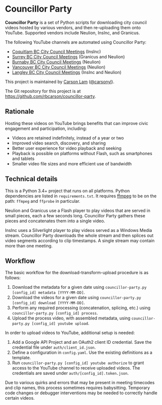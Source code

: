 Councillor Party
================

**Councillor Party** is a set of Python scripts for downloading city council videos hosted by various vendors,
and then re-uploading them onto YouTube. Supported vendors include Neulion, InsInc, and Granicus.

The following YouTube channels are automated using Councillor Party:

* [Coquitlam BC City Council Meetings](https://www.youtube.com/channel/UCMvE5ag8fWAoFxLbw62D9rw) (InsInc)
* [Surrey BC City Council Meetings](https://www.youtube.com/channel/UCvDEI1KAPS5CjzDhsXa1jdw) (Granicus and Neulion)
* [Burnaby BC City Council Meetings](https://www.youtube.com/channel/UCk7Xv8-7kPMzDrEEjJfU2Qw) (Neulion)
* [Vancouver BC City Council Meetings](https://www.youtube.com/channel/UCAOvmwJyHEGhV_vUYv82HxA) (Neulion)
* [Langley BC City Council Meetings](https://www.youtube.com/channel/UCdUnSBiupuVc5HynLUWWlxQ) (InsInc and Neulion)

This project is maintained by [Carson Lam](https://www.carsonlam.ca) ([@carsonyl](https://twitter.com/carsonyl)).

The Git repository for this project is at https://github.com/rbcarson/councillor-party.

Rationale
---------

Hosting these videos on YouTube brings benefits that can improve civic engagement and participation,
including:

* Videos are retained indefinitely, instead of a year or two
* Improved video search, discovery, and sharing
* Better user experience for video playback and seeking
* Playback is possible on platforms without Flash, such as smartphones and tablets
* Smaller video file sizes and more efficient use of bandwidth

Technical details
-----------------

This is a Python 3.4+ project that runs on all platforms. Python dependencies are listed in `requirements.txt`.
It requires [ffmpeg](https://ffmpeg.org/) to be on the path: `ffmpeg` and `ffprobe` in particular. 

Neulion and Granicus use a Flash player to play videos that are served in small pieces, each a few seconds long.
Councillor Party gathers these pieces and concatenates them into a single video.

InsInc uses a Silverlight player to play videos served as a Windows Media stream.
Councillor Party downloads the whole stream and then splices out video segments according to clip timestamps.
A single stream may contain more than one meeting.

Workflow
--------

The basic workflow for the download-transform-upload procedure is as follows:

1. Download the metadata for a given date using `councillor-party.py [config_id] metadata [YYYY-MM-DD]`.
2. Download the videos for a given date using `councillor-party.py [config_id] download [YYYY-MM-DD]`.
3. Perform any required processing (concatenation, splicing, etc.) using `councillor-party.py [config_id] process`.
4. Upload the process video, with assembled metadata, using `councillor-party.py [config_id] youtube upload`.

In order to upload videos to YouTube, additional setup is needed:

1. Add a Google API Project and an OAuth2 client ID credential.
   Save the credential file under `auth/client_id.json`.
2. Define a configuration in `config.yaml`. Use the existing definitions as a template.
3. Run `councillor-party.py [config_id] youtube authorize`
   to grant access to the YouTube channel to receive uploaded videos.
   The credentials are saved under `auth/[config_id].token.json`.

Due to various quirks and errors that may be present in meeting timecodes and clip names,
this process sometimes requires babysitting. Temporary code changes or debugger interventions
may be needed to correctly handle certain videos.
